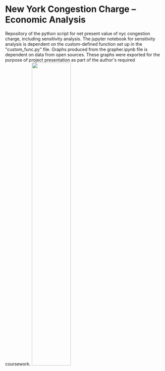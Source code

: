 # New York Congestion Charge – Economic Analysis
Repository of the python script for net present value of nyc congestion charge, including sensitivity analysis. The jupyter notebook for sensitivity analysis is dependent on the custom-defined function set up in the "custom_func.py" file. 
Graphs produced from the grapher.ipynb file is dependent on data from open sources. These graphs were exported for the purpose of project presentation as part of the author's required coursework.
<img src="https://user-images.githubusercontent.com/78350303/205378750-921caacc-98d1-46d1-85c8-14b486f40eab.jpg" width = 50% height = 50%>
